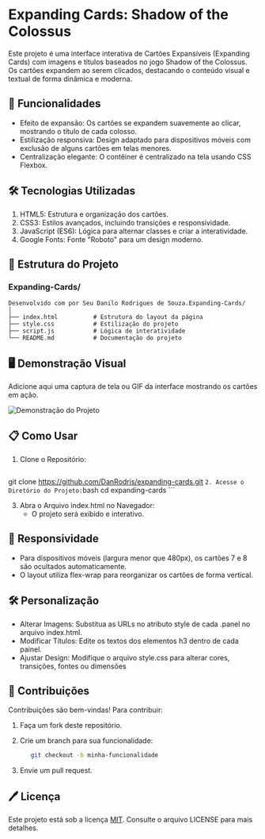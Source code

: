 # Expanding Cards: Shadow of the Colossus
Este projeto é uma interface interativa de Cartões Expansíveis (Expanding Cards) com imagens e títulos baseados no jogo Shadow of the Colossus. Os cartões expandem ao serem clicados, destacando o conteúdo visual e textual de forma dinâmica e moderna.

## 🚀 Funcionalidades
- Efeito de expansão: Os cartões se expandem suavemente ao clicar, mostrando o título de cada colosso.
- Estilização responsiva: Design adaptado para dispositivos móveis com exclusão de alguns cartões em telas menores.
- Centralização elegante: O contêiner é centralizado na tela usando CSS Flexbox.

## 🛠️ Tecnologias Utilizadas
1. HTML5: Estrutura e organização dos cartões.
2. CSS3: Estilos avançados, incluindo transições e responsividade.
3. JavaScript (ES6): Lógica para alternar classes e criar a interatividade.
4. Google Fonts: Fonte "Roboto" para um design moderno.

## 📂 Estrutura do Projeto

### Expanding-Cards/

   ```plaintext
Desenvolvido com por Seu Danilo Rodrigues de Souza.Expanding-Cards/
│
├── index.html          # Estrutura do layout da página
├── style.css           # Estilização do projeto
├── script.js           # Lógica de interatividade
└── README.md           # Documentação do projeto
```

## 🖥️ Demonstração Visual
Adicione aqui uma captura de tela ou GIF da interface mostrando os cartões em ação.

![Demonstração do Projeto](./Expanding_cards.gif)

## 📋 Como Usar
1. Clone o Repositório:
    ```bash
git clone https://github.com/DanRodris/expanding-cards.git
    ```
2. Acesse o Diretório do Projeto:
    ```bash
    cd expanding-cards
    ```

3. Abra o Arquivo index.html no Navegador:
   - O projeto será exibido e interativo.

## 📱 Responsividade
- Para dispositivos móveis (largura menor que 480px), os cartões 7 e 8 são ocultados automaticamente.
- O layout utiliza flex-wrap para reorganizar os cartões de forma vertical.

## 🛠️ Personalização
- Alterar Imagens: Substitua as URLs no atributo style de cada .panel no arquivo index.html.
- Modificar Títulos: Edite os textos dos elementos h3 dentro de cada painel.
- Ajustar Design: Modifique o arquivo style.css para alterar cores, transições, fontes ou dimensões

## 🤝 Contribuições
Contribuições são bem-vindas! Para contribuir:

1. Faça um fork deste repositório.
2. Crie um branch para sua funcionalidade:
    ```bash
       git checkout -b minha-funcionalidade
    ```
    
3. Envie um pull request. 





## 🖊️ Licença
Este projeto está sob a licença [MIT](https://choosealicense.com/licenses/mit/). Consulte o arquivo LICENSE para mais detalhes.
